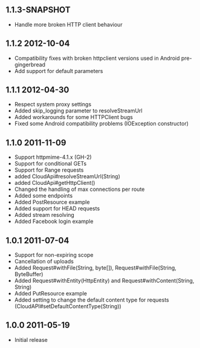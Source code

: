 ## 1.1.3-SNAPSHOT

  * Handle more broken HTTP client behaviour

## 1.1.2 2012-10-04

  * Compatibility fixes with broken httpclient versions used in Android pre-gingerbread
  * Add support for default parameters

## 1.1.1 2012-04-30

  * Respect system proxy settings
  * Added skip_logging parameter to resolveStreamUrl
  * Added workarounds for some HTTPClient bugs
  * Fixed some Android compatibility problems (IOException constructor)

## 1.1.0 2011-11-09

  * Support httpmime-4.1.x (GH-2)
  * Support for conditional GETs
  * Support for Range requests
  * added CloudApi#resolveStreamUrl(String)
  * added CloudApi#getHttpClient()
  * Changed the handling of max connections per route
  * Added some endpoints
  * Added PostResource example
  * Added support for HEAD requests
  * Added stream resolving
  * Added Facebook login example

## 1.0.1 2011-07-04

  * Support for non-expiring scope
  * Cancellation of uploads
  * Added Request#withFile(String, byte[]), Request#withFile(String, ByteBuffer)
  * Added Request#withEntity(HttpEntity) and Request#withContent(String, String)
  * Added PutResource example
  * Added setting to change the default content type for requests
    (CloudAPI#setDefaultContentType(String))

## 1.0.0 2011-05-19

  * Initial release
